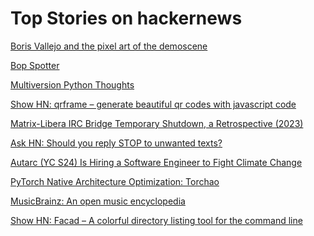 # Top Stories on hackernews <br />
[Boris Vallejo and the pixel art of the demoscene](https://marincomics.com/vallejo-pixelart.html)

[Bop Spotter](https://walzr.com/bop-spotter)

[Multiversion Python Thoughts](https://lucumr.pocoo.org/2024/9/9/multiversion-python/)

[Show HN: qrframe – generate beautiful qr codes with javascript code](https://github.com/zhengkyl/qrframe)

[Matrix-Libera IRC Bridge Temporary Shutdown, a Retrospective (2023)](https://libera.chat/news/matrix-bridge-disabled-retrospective)

[Ask HN: Should you reply STOP to unwanted texts?]()

[Autarc (YC S24) Is Hiring a Software Engineer to Fight Climate Change]()

[PyTorch Native Architecture Optimization: Torchao](https://pytorch.org/blog/pytorch-native-architecture-optimization/)

[MusicBrainz: An open music encyclopedia](https://musicbrainz.org/)

[Show HN: Facad – A colorful directory listing tool for the command line](https://github.com/yellow-footed-honeyguide/facad)
